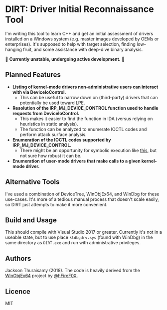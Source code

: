﻿# DIRT: Driver Initial Reconnaissance Tool

I'm writing this tool to learn C++ and get an initial assessment of drivers installed on a Windows system (e.g. master images developed by OEMs or enterprises). It's supposed to help with target selection, finding low-hanging fruit, and some assistance with deep-dive binary analysis.

🚧 **Currently unstable, undergoing active development.** 🚧

## Planned Features

- **Listing of kernel-mode drivers non-administrative users can interact with via DeviceIoControl.**
  - This can be useful to narrow down on (third-party) drivers that can potentially be used toward LPE.
- **Resolution of the IRP_MJ_DEVICE_CONTROL function used to handle requests from DeviceIoControl.**
  - This makes it easier to find the function in IDA (versus relying on heuristics in static analysis).
  - The function can be analyzed to enumerate IOCTL codes and perform attack surface analysis.
- **Enumeration of the IOCTL codes supported by IRP_MJ_DEVICE_CONTROL.**
  - There might be an opportunity for symbolic execution like [this](http://jackson.thuraisamy.me/pyexz3-hevd.html), but not sure how robust it can be.
- **Enumeration of user-mode drivers that make calls to a given kernel-mode driver.**

## Alternative Tools

I've used a combination of DeviceTree, WinObjEx64, and WinDbg for these use-cases. It's more of a tedious manual process that doesn't scale easily, so DIRT just attempts to make it more convenient.

## Build and Usage

This should compile with Visual Studio 2017 or greater. Currently it's not in a useable state, but to use place `kldbgdrv.sys` (found with WinDbg) in the same directory as `DIRT.exe` and run with administrative privileges.

## Authors

Jackson Thuraisamy (2018). The code is heavily derived from the [WinObjEx64](https://github.com/hfiref0x/WinObjEx64) project by [@hFireF0X](https://twitter.com/hfiref0x?lang=en).

## Licence

MIT